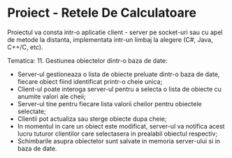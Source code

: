 # Proiect - Retele De Calculatoare
Proiectul va consta intr-o aplicatie client - server pe socket-uri sau cu apel de metode la distanta, implementata intr-un limbaj la alegere (C#, Java, C++/C, etc).

Tematica: 11. Gestiunea obiectelor dintr-o baza de date:

- Server-ul gestioneaza o lista de obiecte preluate dintr-o baza de date, fiecare obiect fiind identificat printr-o cheie unica;
- Client-ul poate interoga server-ul pentru a selecta o lista de obiecte cu anumite valori ale cheii;
- Server-ul tine pentru fiecare lista valorii cheilor pentru obiectele selectate;
- Clientii pot actualiza sau sterge obiecte dupa cheie;
- In momentul in care un obiect este modificat, server-ul va notifica acest lucru tuturor clientilor care selectasera in prealabil obiectul respectiv;
- Schimbarile asupra obiectelor sunt salvate in memoria server-ului si in baza de date.